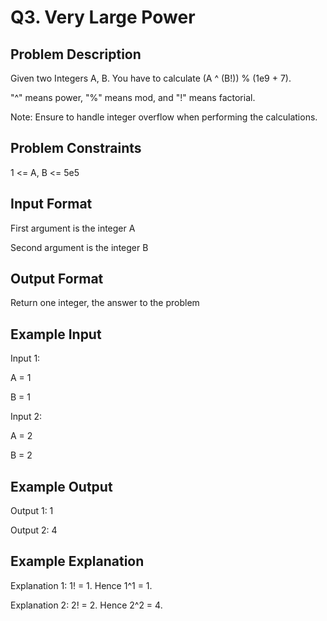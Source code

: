# Q3. Very Large Power
## Problem Description
Given two Integers A, B. You have to calculate (A ^ (B!)) % (1e9 + 7).

"^" means power,
"%" means mod, and
"!" means factorial.

Note: Ensure to handle integer overflow when performing the calculations.

## Problem Constraints
1 <= A, B <= 5e5

## Input Format
First argument is the integer A

Second argument is the integer B

## Output Format
Return one integer, the answer to the problem

## Example Input
Input 1:

A = 1

B = 1

Input 2:

A = 2

B = 2

## Example Output
Output 1:
1

Output 2:
4

## Example Explanation
Explanation 1:
 1! = 1. Hence 1^1 = 1.

Explanation 2:
 2! = 2. Hence 2^2 = 4.
